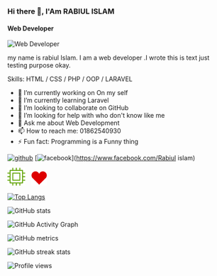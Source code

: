 ### Hi there 👋, I'Am RABIUL ISLAM
#### Web Developer
![Web Developer](https://scontent.fdac24-1.fna.fbcdn.net/v/t39.30808-6/374963282_1035119367930168_5474653682124016938_n.jpg?_nc_cat=100&ccb=1-7&_nc_sid=a2f6c7&_nc_eui2=AeGY01sRFDGWl-txOESA-9uDo3A6kXw1m0GjcDqRfDWbQfFKsCETY-mt9cnfT7tioeztFqrZeoL9D4KGTAx0tK3R&_nc_ohc=jx29VOck1NcAX-JHIvM&_nc_ht=scontent.fdac24-1.fna&oh=00_AfAWUDvojsqQBUNg4UvGCqFP8hTok9cb4SN6bhxA7GDNcQ&oe=65079F96)

my name is rabiul Islam. I am a web developer .I wrote this is text just testing purpose okay. 

Skills: HTML / CSS / PHP / OOP / LARAVEL

- 🔭 I’m currently working on On my self 
- 🌱 I’m currently learning Laravel 
- 👯 I’m looking to collaborate on GitHub 
- 🤔 I’m looking for help with who don't know like me 
- 💬 Ask me about Web Development 
- 📫 How to reach me: 01862540930 
- ⚡ Fun fact: Programming is a Funny thing 


[<img src='https://cdn.jsdelivr.net/npm/simple-icons@3.0.1/icons/github.svg' alt='github' height='40'>](https://github.com/rabiul627)  [<img src='https://cdn.jsdelivr.net/npm/simple-icons@3.0.1/icons/facebook.svg' alt='facebook' height='40'>](https://www.facebook.com/Rabiul islam)  

<a href='https://docs.github.com/en/developers'><img src='https://raw.githubusercontent.com/acervenky/animated-github-badges/master/assets/devbadge.gif' width='40' height='40'></a> <a href='https://docs.github.com/en/github/supporting-the-open-source-community-with-github-sponsors'><img src='https://raw.githubusercontent.com/acervenky/animated-github-badges/master/assets/sponsorbadge.gif' width='35' height='35'></a> 

[![Top Langs](https://github-readme-stats.vercel.app/api/top-langs/?username=rabiul627)](https://github.com/anuraghazra/github-readme-stats)

![GitHub stats](https://github-readme-stats.vercel.app/api?username=rabiul627&show_icons=true&count_private=true)  

![GitHub Activity Graph](https://activity-graph.herokuapp.com/graph?username=rabiul627)  

![GitHub metrics](https://metrics.lecoq.io/rabiul627)  

![GitHub streak stats](https://streak-stats.demolab.com/?user=rabiul627)  

![Profile views](https://gpvc.arturio.dev/rabiul627)  
